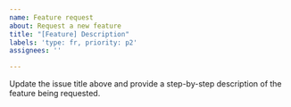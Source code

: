 ```yaml
---
name: Feature request
about: Request a new feature
title: "[Feature] Description"
labels: 'type: fr, priority: p2'
assignees: ''

---
```


Update the issue title above and provide a step-by-step description of the feature being requested.
